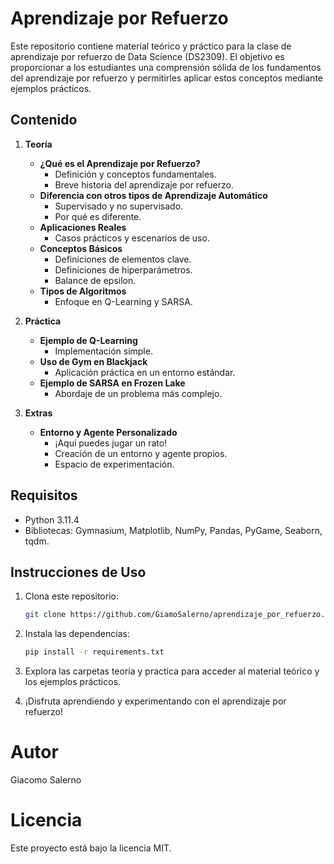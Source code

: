 # Aprendizaje por Refuerzo

Este repositorio contiene material teórico y práctico para la clase de aprendizaje por refuerzo de Data Science (DS2309). El objetivo es proporcionar a los estudiantes una comprensión sólida de los fundamentos del aprendizaje por refuerzo y permitirles aplicar estos conceptos mediante ejemplos prácticos.

## Contenido

1. **Teoría**
   - **¿Qué es el Aprendizaje por Refuerzo?**
     - Definición y conceptos fundamentales.
     - Breve historia del aprendizaje por refuerzo.
   - **Diferencia con otros tipos de Aprendizaje Automático**
     - Supervisado y no supervisado.
     - Por qué es diferente.
   - **Aplicaciones Reales**
     - Casos prácticos y escenarios de uso.
   - **Conceptos Básicos**
     - Definiciones de elementos clave.
     - Definiciones de hiperparámetros.
     - Balance de epsilon.
   - **Tipos de Algoritmos**
     - Enfoque en Q-Learning y SARSA.

2. **Práctica**
   - **Ejemplo de Q-Learning**
     - Implementación simple.
   - **Uso de Gym en Blackjack**
     - Aplicación práctica en un entorno estándar.
   - **Ejemplo de SARSA en Frozen Lake**
     - Abordaje de un problema más complejo.

3. **Extras**
   - **Entorno y Agente Personalizado**
     - ¡Aquí puedes jugar un rato!
     - Creación de un entorno y agente propios.
     - Espacio de experimentación.

## Requisitos

- Python 3.11.4
- Bibliotecas: Gymnasium, Matplotlib, NumPy, Pandas, PyGame, Seaborn, tqdm.

## Instrucciones de Uso

1. Clona este repositorio:

   ```bash
   git clone https://github.com/GiamoSalerno/aprendizaje_por_refuerzo.git

2. Instala las dependencias:
    ```bash
    pip install -r requirements.txt

3. Explora las carpetas teoria y practica para acceder al material teórico y los ejemplos prácticos.

4. ¡Disfruta aprendiendo y experimentando con el aprendizaje por refuerzo!

# Autor

Giacomo Salerno

# Licencia

Este proyecto está bajo la licencia MIT.